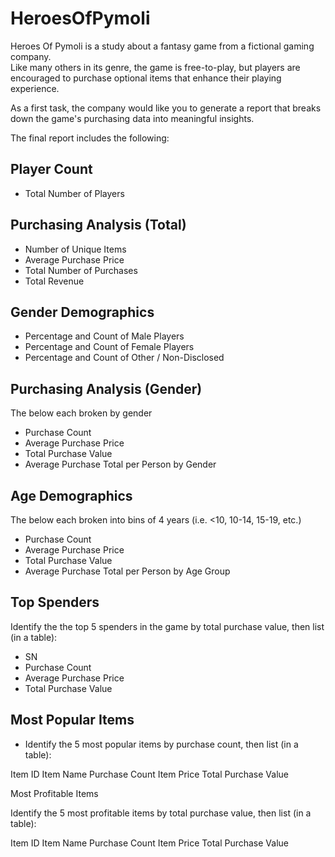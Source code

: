 # HeroesOfPymoli



Heroes Of Pymoli is a study about a fantasy game from a fictional gaming company.		
Like many others in its genre, the game is free-to-play, but players are encouraged to purchase optional items that enhance their playing experience. 

As a first task, the company would like you to generate a report that breaks down the game's purchasing data into meaningful insights.

The final report includes the following:

## Player Count

- Total Number of Players


## Purchasing Analysis (Total)

- Number of Unique Items
- Average Purchase Price
- Total Number of Purchases
- Total Revenue


## Gender Demographics

- Percentage and Count of Male Players
- Percentage and Count of Female Players
- Percentage and Count of Other / Non-Disclosed


## Purchasing Analysis (Gender)

The below each broken by gender

- Purchase Count
- Average Purchase Price
- Total Purchase Value
- Average Purchase Total per Person by Gender




## Age Demographics

The below each broken into bins of 4 years (i.e. <10, 10-14, 15-19, etc.)

- Purchase Count
- Average Purchase Price
- Total Purchase Value
- Average Purchase Total per Person by Age Group




## Top Spenders

Identify the the top 5 spenders in the game by total purchase value, then list (in a table):

- SN
- Purchase Count
- Average Purchase Price
- Total Purchase Value




## Most Popular Items

- Identify the 5 most popular items by purchase count, then list (in a table):

Item ID
Item Name
Purchase Count
Item Price
Total Purchase Value




Most Profitable Items

Identify the 5 most profitable items by total purchase value, then list (in a table):

Item ID
Item Name
Purchase Count
Item Price
Total Purchase Value

